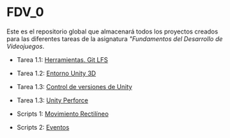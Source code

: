 # FDV_0

Este es el repositorio global que almacenará todos los proyectos creados para las diferentes tareas de la asignatura _"Fundamentos del Desarrollo de Videojuegos_.

* Tarea 1.1: [Herramientas. Git LFS](https://github.com/AlejandroDVDSM/FDV_1.1)

* Tarea 1.2: [Entorno Unity 3D](https://github.com/AlejandroDVDSM/FDV_1.2)

* Tarea 1.3: [Control de versiones de Unity](https://github.com/AlejandroDVDSM/FDV_1.3)

* Tarea 1.3: [Unity Perforce](https://github.com/AlejandroDVDSM/FDV_1.3_Perforce)

* Scripts 1: [Movimiento Rectilíneo](https://github.com/AlejandroDVDSM/FDV_Scripts1)

* Scripts 2: [Eventos](https://github.com/AlejandroDVDSM/FDV_Scripts_Events/)

